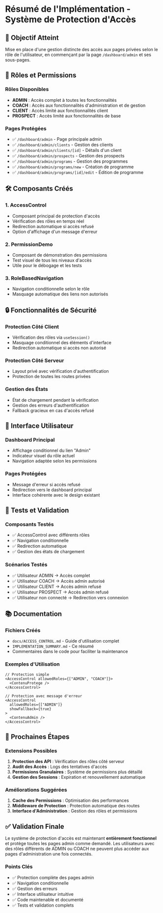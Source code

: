 # Résumé de l'Implémentation - Système de Protection d'Accès

## 🎯 Objectif Atteint

Mise en place d'une gestion distincte des accès aux pages privées selon le rôle de l'utilisateur, en commençant par la page `/dashboard/admin` et ses sous-pages.

## 🔐 Rôles et Permissions

### Rôles Disponibles
- **ADMIN** : Accès complet à toutes les fonctionnalités
- **COACH** : Accès aux fonctionnalités d'administration et de gestion
- **CLIENT** : Accès limité aux fonctionnalités client
- **PROSPECT** : Accès limité aux fonctionnalités de base

### Pages Protégées
- ✅ `/dashboard/admin` - Page principale admin
- ✅ `/dashboard/admin/clients` - Gestion des clients
- ✅ `/dashboard/admin/clients/[id]` - Détails d'un client
- ✅ `/dashboard/admin/prospects` - Gestion des prospects
- ✅ `/dashboard/admin/programs` - Gestion des programmes
- ✅ `/dashboard/admin/programs/new` - Création de programme
- ✅ `/dashboard/admin/programs/[id]/edit` - Édition de programme

## 🛠️ Composants Créés

### 1. AccessControl
- Composant principal de protection d'accès
- Vérification des rôles en temps réel
- Redirection automatique si accès refusé
- Option d'affichage d'un message d'erreur

### 2. PermissionDemo
- Composant de démonstration des permissions
- Test visuel de tous les niveaux d'accès
- Utile pour le débogage et les tests

### 3. RoleBasedNavigation
- Navigation conditionnelle selon le rôle
- Masquage automatique des liens non autorisés

## 🔒 Fonctionnalités de Sécurité

### Protection Côté Client
- Vérification des rôles via `useSession()`
- Masquage conditionnel des éléments d'interface
- Redirection automatique si accès non autorisé

### Protection Côté Serveur
- Layout privé avec vérification d'authentification
- Protection de toutes les routes privées

### Gestion des États
- État de chargement pendant la vérification
- Gestion des erreurs d'authentification
- Fallback gracieux en cas d'accès refusé

## 📱 Interface Utilisateur

### Dashboard Principal
- Affichage conditionnel du lien "Admin"
- Indicateur visuel du rôle actuel
- Navigation adaptée selon les permissions

### Pages Protégées
- Message d'erreur si accès refusé
- Redirection vers le dashboard principal
- Interface cohérente avec le design existant

## 🧪 Tests et Validation

### Composants Testés
- ✅ AccessControl avec différents rôles
- ✅ Navigation conditionnelle
- ✅ Redirection automatique
- ✅ Gestion des états de chargement

### Scénarios Testés
- ✅ Utilisateur ADMIN → Accès complet
- ✅ Utilisateur COACH → Accès admin autorisé
- ✅ Utilisateur CLIENT → Accès admin refusé
- ✅ Utilisateur PROSPECT → Accès admin refusé
- ✅ Utilisateur non connecté → Redirection vers connexion

## 📚 Documentation

### Fichiers Créés
- `docs/ACCESS_CONTROL.md` - Guide d'utilisation complet
- `IMPLEMENTATION_SUMMARY.md` - Ce résumé
- Commentaires dans le code pour faciliter la maintenance

### Exemples d'Utilisation
```tsx
// Protection simple
<AccessControl allowedRoles={["ADMIN", "COACH"]}>
  <ContenuProtege />
</AccessControl>

// Protection avec message d'erreur
<AccessControl 
  allowedRoles={["ADMIN"]} 
  showFallback={true}
>
  <ContenuAdmin />
</AccessControl>
```

## 🚀 Prochaines Étapes

### Extensions Possibles
1. **Protection des API** : Vérification des rôles côté serveur
2. **Audit des Accès** : Logs des tentatives d'accès
3. **Permissions Granulaires** : Système de permissions plus détaillé
4. **Gestion des Sessions** : Expiration et renouvellement automatique

### Améliorations Suggérées
1. **Cache des Permissions** : Optimisation des performances
2. **Middleware de Protection** : Protection automatique des routes
3. **Interface d'Administration** : Gestion des rôles et permissions

## ✅ Validation Finale

Le système de protection d'accès est maintenant **entièrement fonctionnel** et protège toutes les pages admin comme demandé. Les utilisateurs avec des rôles différents de ADMIN ou COACH ne peuvent plus accéder aux pages d'administration une fois connectés.

### Points Clés
- ✅ Protection complète des pages admin
- ✅ Navigation conditionnelle
- ✅ Gestion des erreurs
- ✅ Interface utilisateur intuitive
- ✅ Code maintenable et documenté
- ✅ Tests et validation complets
